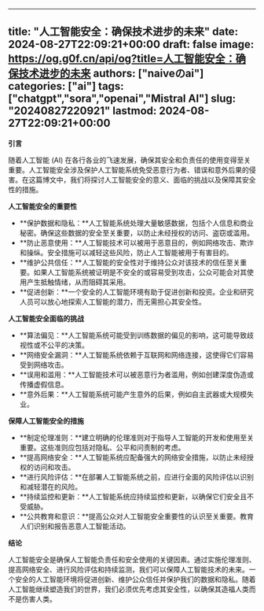
---
title: "人工智能安全：确保技术进步的未来"
date: 2024-08-27T22:09:21+00:00
draft: false
image: https://og.g0f.cn/api/og?title=人工智能安全：确保技术进步的未来
authors: ["naiveのai"]
categories: ["ai"]
tags: ["chatgpt","sora","openai","Mistral AI"]
slug: "20240827220921"
lastmod: 2024-08-27T22:09:21+00:00
---
**引言**

随着人工智能 (AI) 在各行各业的飞速发展，确保其安全和负责任的使用变得至关重要。人工智能安全涉及保护人工智能系统免受恶意行为者、错误和意外后果的侵害。在这篇博文中，我们将探讨人工智能安全的意义、面临的挑战以及保障其安全性的措施。

**人工智能安全的重要性**

* **保护数据和隐私：**人工智能系统处理大量敏感数据，包括个人信息和商业秘密。确保这些数据的安全至关重要，以防止未经授权的访问、盗窃或滥用。
* **防止恶意使用：**人工智能技术可以被用于恶意目的，例如网络攻击、欺诈和操纵。安全措施可以减轻这些风险，防止人工智能被用于有害目的。
* **维护公共信任：**人工智能的安全性对于维持公众对该技术的信任至关重要。如果人工智能系统被证明是不安全的或容易受到攻击，公众可能会对其使用产生抵触情绪，从而阻碍其采用。
* **促进创新：**一个安全的人工智能环境有助于促进创新和投资。企业和研究人员可以放心地探索人工智能的潜力，而无需担心其安全性。

**人工智能安全面临的挑战**

* **算法偏见：**人工智能系统可能受到训练数据的偏见的影响，这可能导致歧视性或不公平的决策。
* **网络安全漏洞：**人工智能系统依赖于互联网和网络连接，这使得它们容易受到网络攻击。
* **误用和滥用：**人工智能技术可以被恶意行为者滥用，例如创建深度伪造或传播虚假信息。
* **意外后果：**人工智能系统可能产生意外的后果，例如自主武器或大规模失业。

**保障人工智能安全的措施**

* **制定伦理准则：**建立明确的伦理准则对于指导人工智能的开发和使用至关重要。这些准则应包括对隐私、公平和问责制的考虑。
* **提高网络安全：**人工智能系统应配备强大的网络安全措施，以防止未经授权的访问和攻击。
* **进行风险评估：**在部署人工智能系统之前，应进行全面的风险评估以识别和减轻潜在的风险。
* **持续监控和更新：**人工智能系统应持续监控和更新，以确保它们安全且不受威胁。
* **公共教育和意识：**提高公众对人工智能安全重要性的认识至关重要。教育人们识别和报告恶意人工智能活动。

**结论**

人工智能安全是确保人工智能负责任和安全使用的关键因素。通过实施伦理准则、提高网络安全、进行风险评估和持续监测，我们可以保障人工智能技术的未来。一个安全的人工智能环境将促进创新、维护公众信任并保护我们的数据和隐私。随着人工智能继续塑造我们的世界，我们必须优先考虑其安全性，以确保其造福人类而不是伤害人类。